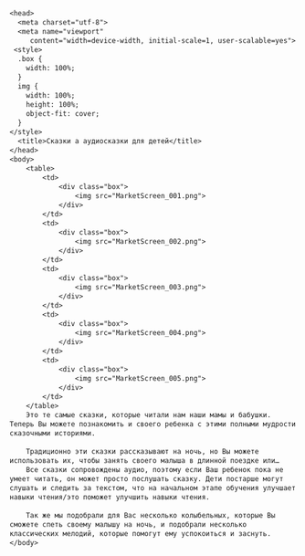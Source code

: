 <!DOCTYPE html>
	<head>
	  <meta charset="utf-8">
	  <meta name="viewport"
	     content="width=device-width, initial-scale=1, user-scalable=yes">
	 <style>
      .box {
        width: 100%;
      }
      img {
        width: 100%;
        height: 100%;
        object-fit: cover;
      }
    </style>
	  <title>Сказки а аудиосказки для детей</title>
	</head>
	<body>
		<table>
			<td>
				<div class="box">
					<img src="MarketScreen_001.png">
				</div>
			</td>
			<td>
				<div class="box">
					<img src="MarketScreen_002.png">
				</div>
			</td>
			<td>
				<div class="box">
					<img src="MarketScreen_003.png">
				</div>
			</td>
			<td>
				<div class="box">
					<img src="MarketScreen_004.png">
				</div>
			</td>
			<td>
				<div class="box">
					<img src="MarketScreen_005.png">
				</div>
			</td>
		</table>
		Это те самые сказки, которые читали нам наши мамы и бабушки. Теперь Вы можете познакомить и своего ребенка с этими полными мудрости сказочными историями.

		Традиционно эти сказки рассказывают на ночь, но Вы можете использовать их, чтобы занять своего малыша в длинной поездке или…
		Все сказки сопровождены аудио, поэтому если Ваш ребенок пока не умеет читать, он может просто послушать сказку. Дети постарше могут слушать и следить за текстом, что на начальном этапе обучения улучшает навыки чтения/это поможет улучшить навыки чтения.

		Так же мы подобрали для Вас несколько колыбельных, которые Вы сможете спеть своему малышу на ночь, и подобрали несколько классических мелодий, которые помогут ему успокоиться и заснуть.
	</body>
</html>